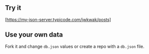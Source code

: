 ## Try it

[https://my-json-server.typicode.com/jwkwak/posts]

## Use your own data

Fork it and change `db.json` values or create a repo with a `db.json` file.
